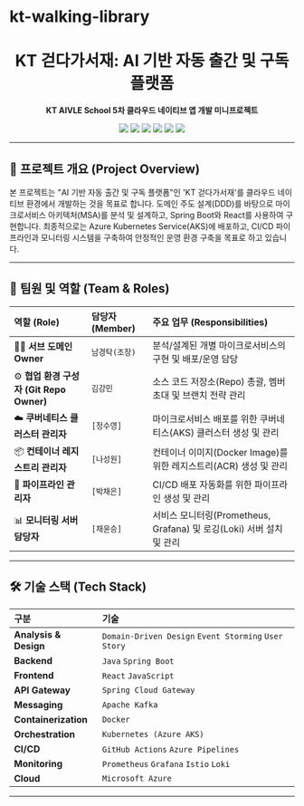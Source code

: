 # kt-walking-library
<div align="center">
  <h1>KT 걷다가서재: AI 기반 자동 출간 및 구독 플랫폼</h1>
  <p><strong>KT AIVLE School 5차 클라우드 네이티브 앱 개발 미니프로젝트</strong></p>
  <p>
    <img src="https://img.shields.io/badge/Java-007396?style=for-the-badge&logo=java&logoColor=white" />
    <img src="https://img.shields.io/badge/Spring_Boot-6DB33F?style=for-the-badge&logo=spring-boot&logoColor=white" />
    <img src="https://img.shields.io/badge/React-61DAFB?style=for-the-badge&logo=react&logoColor=black" />
    <img src="https://img.shields.io/badge/Docker-2496ED?style=for-the-badge&logo=docker&logoColor=white" />
    <img src="https://img.shields.io/badge/Kubernetes-326CE5?style=for-the-badge&logo=kubernetes&logoColor=white" />
    <img src="https://img.shields.io/badge/Azure-0078D4?style=for-the-badge&logo=microsoft-azure&logoColor=white" />
  </p>
</div>

---

## 📖 프로젝트 개요 (Project Overview)

본 프로젝트는 "AI 기반 자동 출간 및 구독 플랫폼"인 'KT 걷다가서재'를 클라우드 네이티브 환경에서 개발하는 것을 목표로 합니다. 
도메인 주도 설계(DDD)를 바탕으로 마이크로서비스 아키텍처(MSA)를 분석 및 설계하고, Spring Boot와 React를 사용하여 구현합니다. 최종적으로는 Azure Kubernetes Service(AKS)에 배포하고, CI/CD 파이프라인과 모니터링 시스템을 구축하여 안정적인 운영 환경 구축을 목표로 하고 있습니다.

---

## 👥 팀원 및 역할 (Team & Roles)

| 역할 (Role) | 담당자 (Member) | 주요 업무 (Responsibilities) |
| :--- | :--- | :--- |
| 👨‍💻 **서브 도메인 Owner** | `남경탁(조장)` | 분석/설계된 개별 마이크로서비스의 구현 및 배포/운영 담당 |
| ⚙️ **협업 환경 구성자 (Git Repo Owner)** | `김강민` | 소스 코드 저장소(Repo) 총괄, 멤버 초대 및 브랜치 전략 관리 |
| ☁️ **쿠버네티스 클러스터 관리자** | `[정수영]` | 마이크로서비스 배포를 위한 쿠버네티스(AKS) 클러스터 생성 및 관리 |
| 📦 **컨테이너 레지스트리 관리자** | `[나성원]` | 컨테이너 이미지(Docker Image)를 위한 레지스트리(ACR) 생성 및 관리 |
| 🚀 **파이프라인 관리자** | `[박채은]` | CI/CD 배포 자동화를 위한 파이프라인 생성 및 관리 |
| 📊 **모니터링 서버 담당자** | `[채윤승]` | 서비스 모니터링(Prometheus, Grafana) 및 로깅(Loki) 서버 설치 및 관리 |

---

## 🛠️ 기술 스택 (Tech Stack)

| 구분 | 기술 |
| :--- | :--- |
| **Analysis & Design** | `Domain-Driven Design` `Event Storming` `User Story` |
| **Backend** | `Java` `Spring Boot` |
| **Frontend** | `React` `JavaScript` |
| **API Gateway** | `Spring Cloud Gateway` |
| **Messaging** | `Apache Kafka` |
| **Containerization** | `Docker` |
| **Orchestration** | `Kubernetes (Azure AKS)` |
| **CI/CD** | `GitHub Actions` `Azure Pipelines` |
| **Monitoring** | `Prometheus` `Grafana` `Istio` `Loki` |
| **Cloud** | `Microsoft Azure` |

---



